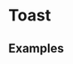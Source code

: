# Toast

## Examples

<ex-code name="ex-toast-basic"/></ex-code>

<ex-code name="ex-toast-action"/></ex-code>

<ex-code name="ex-toast-status"/></ex-code>

<ex-code name="ex-toast-duration"/></ex-code>

<ex-code name="ex-toast-handler"/></ex-code>

